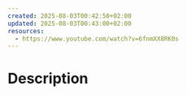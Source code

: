 ```yaml
---
created: 2025-08-03T00:42:50+02:00
updated: 2025-08-03T00:43:00+02:00
resources:
  - https://www.youtube.com/watch?v=6fnmXX8RK0s
---
```

# Description